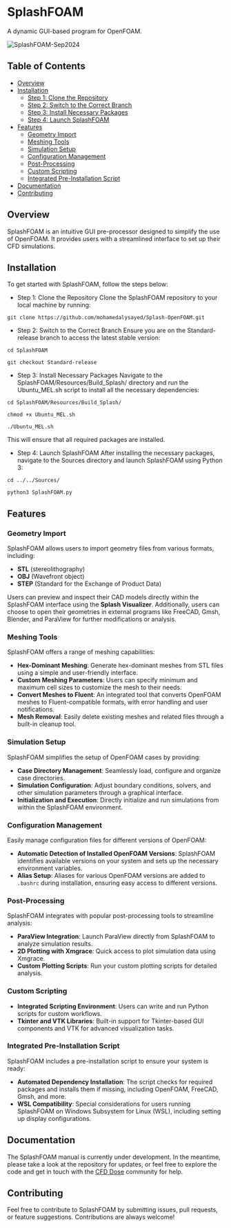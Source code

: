 # SplashFOAM
A dynamic GUI-based program for OpenFOAM.

![SplashFOAM-Sep2024](https://github.com/user-attachments/assets/2917aa3c-d02e-40bd-ba4f-bc1f25f445de)

## Table of Contents
- [Overview](#overview)
- [Installation](#installation)
  - [Step 1: Clone the Repository](#step-1-clone-the-repository)
  - [Step 2: Switch to the Correct Branch](#step-2-switch-to-the-correct-branch)
  - [Step 3: Install Necessary Packages](#step-3-install-necessary-packages)
  - [Step 4: Launch SplashFOAM](#step-4-launch-splashfoam)
- [Features](#features)
  - [Geometry Import](#geometry-import)
  - [Meshing Tools](#meshing-tools)
  - [Simulation Setup](#simulation-setup)
  - [Configuration Management](#configuration-management)
  - [Post-Processing](#post-processing)
  - [Custom Scripting](#custom-scripting)
  - [Integrated Pre-Installation Script](#integrated-pre-installation-script)
- [Documentation](#documentation)
- [Contributing](#contributing)

## Overview
SplashFOAM is an intuitive GUI pre-processor designed to simplify the use of OpenFOAM. It provides users with a streamlined interface to set up their CFD simulations.

## Installation
To get started with SplashFOAM, follow the steps below:

- Step 1: Clone the Repository
Clone the SplashFOAM repository to your local machine by running:

``` git clone https://github.com/mohamedalysayed/Splash-OpenFOAM.git ```

- Step 2: Switch to the Correct Branch
Ensure you are on the Standard-release branch to access the latest stable version:

``` cd SplashFOAM ```

``` git checkout Standard-release ```


- Step 3: Install Necessary Packages
Navigate to the SplashFOAM/Resources/Build_Splash/ directory and run the Ubuntu_MEL.sh script to install all the necessary dependencies:

``` cd SplashFOAM/Resources/Build_Splash/ ```

``` chmod +x Ubuntu_MEL.sh ```

``` ./Ubuntu_MEL.sh ```

This will ensure that all required packages are installed.

- Step 4: Launch SplashFOAM
After installing the necessary packages, navigate to the Sources directory and launch SplashFOAM using Python 3:

``` cd ../../Sources/ ```

``` python3 SplashFOAM.py ```


## Features

### Geometry Import
SplashFOAM allows users to import geometry files from various formats, including:
- **STL** (stereolithography)
- **OBJ** (Wavefront object)
- **STEP** (Standard for the Exchange of Product Data)

Users can preview and inspect their CAD models directly within the SplashFOAM interface using the **Splash Visualizer**. Additionally, users can choose to open their geometries in external programs like FreeCAD, Gmsh, Blender, and ParaView for further modifications or analysis.

### Meshing Tools
SplashFOAM offers a range of meshing capabilities:
- **Hex-Dominant Meshing**: Generate hex-dominant meshes from STL files using a simple and user-friendly interface.
- **Custom Meshing Parameters**: Users can specify minimum and maximum cell sizes to customize the mesh to their needs.
- **Convert Meshes to Fluent**: An integrated tool that converts OpenFOAM meshes to Fluent-compatible formats, with error handling and user notifications.
- **Mesh Removal**: Easily delete existing meshes and related files through a built-in cleanup tool.

### Simulation Setup
SplashFOAM simplifies the setup of OpenFOAM cases by providing:
- **Case Directory Management**: Seamlessly load, configure and organize case directories.
- **Simulation Configuration**: Adjust boundary conditions, solvers, and other simulation parameters through a graphical interface.
- **Initialization and Execution**: Directly initialize and run simulations from within the SplashFOAM environment.

### Configuration Management
Easily manage configuration files for different versions of OpenFOAM:
- **Automatic Detection of Installed OpenFOAM Versions**: SplashFOAM identifies available versions on your system and sets up the necessary environment variables.
- **Alias Setup**: Aliases for various OpenFOAM versions are added to `.bashrc` during installation, ensuring easy access to different versions.

### Post-Processing
SplashFOAM integrates with popular post-processing tools to streamline analysis:
- **ParaView Integration**: Launch ParaView directly from SplashFOAM to analyze simulation results.
- **2D Plotting with Xmgrace**: Quick access to plot simulation data using Xmgrace.
- **Custom Plotting Scripts**: Run your custom plotting scripts for detailed analysis.

### Custom Scripting
- **Integrated Scripting Environment**: Users can write and run Python scripts for custom workflows.
- **Tkinter and VTK Libraries**: Built-in support for Tkinter-based GUI components and VTK for advanced visualization tasks.

### Integrated Pre-Installation Script
SplashFOAM includes a pre-installation script to ensure your system is ready:
- **Automated Dependency Installation**: The script checks for required packages and installs them if missing, including OpenFOAM, FreeCAD, Gmsh, and more.
- **WSL Compatibility**: Special considerations for users running SplashFOAM on Windows Subsystem for Linux (WSL), including setting up display configurations.
## Documentation
The SplashFOAM manual is currently under development. In the meantime, please take a look at the repository for updates, or feel free to explore the code and get in touch with the [CFD Dose](https://cfddose.substack.com/) community for help.

## Contributing
Feel free to contribute to SplashFOAM by submitting issues, pull requests, or feature suggestions. Contributions are always welcome!
